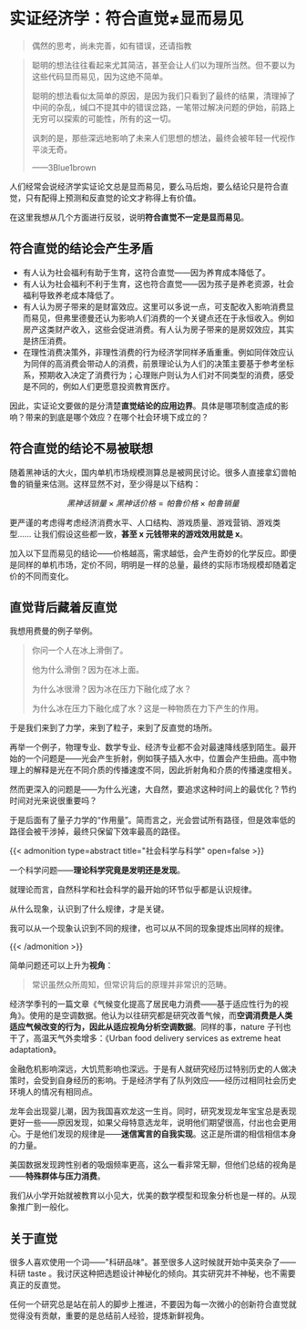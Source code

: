 #  实证经济学：符合直觉≠显而易见


>偶然的思考，尚未完善，如有错误，还请指教


> 聪明的想法往往看起来尤其简洁，甚至会让人们以为理所当然。但不要以为这些代码显而易见，因为这绝不简单。
> 
> 聪明的想法看似太简单的原因，是因为我们只看到了最终的结果，清理掉了中间的杂乱，缄口不提其中的错误岔路，一笔带过解决问题的伊始，前路上无穷可以探索的可能性，所有的这一切。
> 
> 讽刺的是，那些深远地影响了未来人们思想的想法，最终会被年轻一代视作平淡无奇。
> 
> ——3Blue1brown

人们经常会说经济学实证论文总是显而易见，要么马后炮，要么结论只是符合直觉，只有配得上预测和反直觉的论文才称得上有价值。  
  
在这里我想从几个方面进行反驳，说明**符合直觉不一定是显而易见**。  
  
## 符合直觉的结论会产生矛盾 
  
- 有人认为社会福利有助于生育，这符合直觉——因为养育成本降低了。
- 有人认为社会福利不利于生育，这也符合直觉——因为孩子是养老资源，社会福利导致养老成本降低了。
- 有人认为房子带来的是财富效应。这里可以多说一点，可支配收入影响消费显而易见，但弗里德曼还认为影响人们消费的一个关键点还在于永恒收入。例如房产这类财产收入，这些会促进消费。有人认为房子带来的是房奴效应，其实是挤压消费。
- 在理性消费决策外，非理性消费的行为经济学同样矛盾重重。例如同伴效应认为同伴的高消费会带动人的消费，前景理论认为人们的决策主要基于参考坐标系，预期收入决定了消费行为；心理账户则认为人们对不同类型的消费，感受是不同的，例如人们更愿意投资教育医疗。
  
因此，实证论文要做的是分清楚**直觉结论的应用边界**。具体是哪项制度造成的影响？带来的到底是哪个效应？在哪个社会环境下成立的？  
  
## 符合直觉的结论不易被联想  
  
随着黑神话的大火，国内单机市场规模测算总是被网民讨论。很多人直接拿幻兽帕鲁的销量来估测。这样显然不对，至少得是以下结构：

$$黑神话销量 \times 黑神话价格 = 帕鲁价格 \times 帕鲁销量$$

更严谨的考虑得考虑经济消费水平、人口结构、游戏质量、游戏营销、游戏类型...... 让我们假设这些都一致，**甚至 x 元钱带来的游戏效用就是 x**。
  
加入以下显而易见的结论——价格越高，需求越低，会产生奇妙的化学反应。即便是同样的单机市场，定价不同，明明是一样的总量，最终的实际市场规模却随着定价的不同而变化。
  
## 直觉背后藏着反直觉
  
我想用费曼的例子举例。  
  
> 你问一个人在冰上滑倒了。  
> 
> 他为什么滑倒？因为在冰上面。  
> 
> 为什么冰很滑？因为冰在压力下融化成了水？
>  
> 为什么冰在压力下融化成了水？这是一种物质在力下产生的作用。  
  
于是我们来到了力学，来到了粒子，来到了反直觉的场所。

再举一个例子，物理专业、数学专业、经济专业都不会对最速降线感到陌生。最开始的一个问题是——光会产生折射，例如筷子插入水中，位置会产生扭曲。高中物理上的解释是光在不同介质的传播速度不同，因此折射角和介质的传播速度相关。

然而更深入的问题是——为什么光速，大自然，要追求这种时间上的最优化？节约时间对光来说很重要吗？

于是后面有了量子力学的“作用量”。简而言之，光会尝试所有路径，但是效率低的路径会被干涉掉，最终只保留下效率最高的路径。

{{< admonition type=abstract  title="社会科学与科学" open=false >}}

一个科学问题——**理论科学究竟是发明还是发现**。

就理论而言，自然科学和社会科学的最开始的环节似乎都是认识规律。

从什么现象，认识到了什么规律，才是关键。

我可以从一个现象认识到不同的规律，也可以从不同的现象提炼出同样的规律。

{{< /admonition >}}


简单问题还可以上升为**视角**：

> 常识虽然众所周知，但常识背后的原理并非常识的范畴。

经济学季刊的一篇文章《气候变化提高了居民电力消费——基于适应性行为的视角》。使用的是空调数据。他认为以往研究都是研究改善气候，而**空调消费是人类适应气候改变的行为，因此从适应视角分析空调数据**。同样的事，nature 子刊也干了，高温天气外卖增多：《Urban food delivery services as extreme heat adaptation》。

金融危机影响深远，大饥荒影响也深远。于是有人就研究经历过特别历史的人做决策时，会受到自身经历的影响。于是经济学有了队列效应——经历过相同社会历史环境人的情况有相同点。

龙年会出现婴儿潮，因为我国喜欢龙这一生肖。同时，研究发现龙年宝宝总是表现更好一些——原因发现，如果父母特意选龙年，说明他们期望很高，付出也会更用心。于是他们发现的规律是——**迷信寓言的自我实现**。这正是所谓的相信相信本身的力量。

美国数据发现跨性别者的吸烟频率更高，这么一看非常无聊，但他们总结的视角是——**特殊群体与压力消费**。

我们从小学开始就被教育以小见大，优美的数学模型和现象分析也是一样的。从现象推广到一般化。



## 关于直觉

很多人喜欢使用一个词——"科研品味"。甚至很多人这时候就开始中英夹杂了——科研 taste 。我讨厌这种把选题设计神秘化的倾向。其实研究并不神秘，也不需要真正的反直觉。

任何一个研究总是站在前人的脚步上推进，不要因为每一次微小的创新符合直觉就觉得没有贡献，重要的是总结前人经验，提炼新鲜视角。

